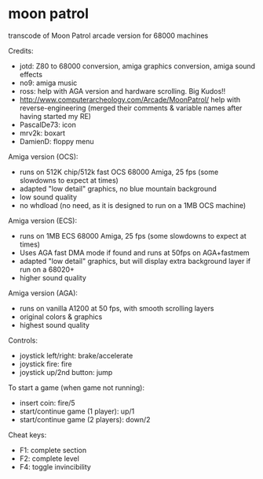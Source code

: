 # moon patrol
transcode of Moon Patrol arcade version for 68000 machines

Credits:

- jotd: Z80 to 68000 conversion, amiga graphics conversion, amiga sound effects
- no9: amiga music
- ross: help with AGA version and hardware scrolling. Big Kudos!!
- http://www.computerarcheology.com/Arcade/MoonPatrol/ help with reverse-engineering
  (merged their comments & variable names after having started my RE)
- PascalDe73: icon
- mrv2k: boxart
- DamienD: floppy menu

Amiga version (OCS):

- runs on 512K chip/512k fast OCS 68000 Amiga, 25 fps (some slowdowns to expect at times)
- adapted "low detail" graphics, no blue mountain background 
- low sound quality
- no whdload (no need, as it is designed to run on a 1MB OCS machine)

Amiga version (ECS):

- runs on 1MB ECS 68000 Amiga, 25 fps (some slowdowns to expect at times)
- Uses AGA fast DMA mode if found and runs at 50fps on AGA+fastmem
- adapted "low detail" graphics, but will display extra background layer
  if run on a 68020+
- higher sound quality

Amiga version (AGA):

- runs on vanilla A1200 at 50 fps, with smooth scrolling layers
- original colors & graphics
- highest sound quality

Controls:

- joystick left/right: brake/accelerate
- joystick fire: fire
- joystick up/2nd button: jump

To start a game (when game not running):

- insert coin: fire/5
- start/continue game (1 player): up/1
- start/continue game (2 players): down/2

Cheat keys:
- F1: complete section
- F2: complete level
- F4: toggle invincibility